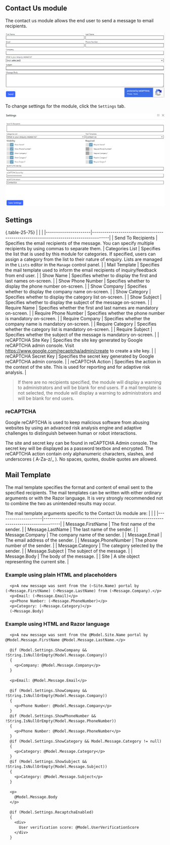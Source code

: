 ## Contact Us module
The contact us module allows the end user to send a message to email recipients. 

![Contact Us Module Screenshot](ContactUs.png)

To change settings for the module, click the `Settings` tab.

![Settings](ContactUs-settings.png)

## Settings

{.table-25-75}
|                      |                                                                                      |
|----------------------|--------------------------------------------------------------------------------------|
| Send To Recipients   | Specifies the email recipients of the message.  You can specify multiple recipients by using commas to separate them.
| Categories List      | Specifies the list that is used by this module for categories.  If specified, users can assign a category from the list to their nature of enquiry. Lists are managed in the `Lists` editor in the `Manage` control panel. |
| Mail Template        | Specifies the mail template used to inform the email recipients of inquiry/feedback from end user.  |
| Show Name            | Specifies whether to display the first and last names on-screen.  |
| Show Phone Number    | Specifies whether to display the phone number on-screen.  |
| Show Company         | Specifies whether to display the company name on-screen.  |
| Show Category        | Specifies whether to display the category list on-screen.  |
| Show Subject         | Specifies whether to display the subject of the message on-screen.  |
| Require Name         | Specifies whether the first and last names are mandatory on-screen.  |
| Require Phone Number | Specifies whether the phone number is mandatory on-screen.  |
| Require Company      | Specifies whether the company name is mandatory on-screen.  |
| Require Category     | Specifies whether the category list is mandatory on-screen.  |
| Require Subject      | Specifies whether the subject of the message is mandatory on-screen.  |
| reCAPTCHA Site Key   | Specifies the site key generated by Google reCAPTCHA admin console. Visit https://www.google.com/recaptcha/admin/create to create a site key. |
| reCAPTCHA Secret Key | Specifies the secret key generated by Google reCAPTCHA admin console.  |
| reCAPTCHA Action     | Specifies the action in the context of the site. This is used for reporting and for adaptive risk analysis.  |

> If there are no recipients specified, the module will display a warning to administrators and will be blank for end users.
> If a mail template is not selected, the module will display a warning to administrators and will be blank for end users.

### reCAPTCHA
Google reCAPTCHA is used to keep malicious software from abusing websites by using an advanced risk analysis engine and adaptive challenges to distinguish 
between human or robot interactions.

The site and secret key can be found in reCAPTCHA Admin console. The secret key will be displayed as a password textbox and encrypted. The reCAPTCHA action contain only
alphanumeric characters, slashes, and underscores ( A-Za-z/_ ). No spaces, quotes, double quotes are allowed.


## Mail Template
The mail template specifies the format and content of email sent to the specified recipients. The mail templates can be written with either ordinary arguments or 
with the Razor language. It is very strongly recommended not to combine the two as unintended results may occur.

The mail template arguments specific to the Contact Us module are:
|                     |                                                                                      |
|---------------------|--------------------------------------------------------------------------------------|
| Message.FirstName   | The first name of the sender. |
| Message.LastName    | The last name of the sender. |
| Message.Company     | The company name of the sender. |
| Message.Email       | The email address of the sender. |
| Message.PhoneNumber | The phone number of the sender.  |
| Message.Category    | The category selected by the sender. |
| Message.Subject     | The subject of the message.  |
| Message.Body        | The body of the message. |
| Site                | A site object representing the current site. |


### Example using plain HTML and placeholders
```
  <p>A new message was sent from the (~Site.Name) portal by (~Message.FirstName) (~Message.LastName) from (~Message.Company).</p>
  <p>Email: (~Message.Email)</p>
  <p>Phone Number: (~Message.PhoneNumber)</p>
  <p>Category: (~Message.Category)</p>
  (~Message.Body)
```

### Example using HTML and Razor language
```
  <p>A new message was sent from the @Model.Site.Name portal by @Model.Message.FirstName @Model.Message.LastName.</p>

  @if (Model.Settings.ShowCompany && !String.IsNullOrEmpty(Model.Message.Company))
  {
    <p>Company: @Model.Message.Company</p>
  }

  <p>Email: @Model.Message.Email</p>

  @if (Model.Settings.ShowCompany && !String.IsNullOrEmpty(Model.Message.Company))
  {
    <p>Phone Number: @Model.Message.Company</p>
  }
  @if (Model.Settings.ShowPhoneNumber && !String.IsNullOrEmpty(Model.Message.PhoneNumber))
  {
    <p>Phone Number: @Model.Message.PhoneNumber</p>
  }
  @if (Model.Settings.ShowCategory && Model.Message.Category != null)
  {
    <p>Category: @Model.Message.Category</p>
  }
  @if (Model.Settings.ShowSubject && !String.IsNullOrEmpty(Model.Message.Subject))
  {
    <p>Category: @Model.Message.Subject</p>
  }

  <p>
    @Model.Message.Body
  </p>

  @if (Model.Settings.RecaptchaEnabled)
  {
    <div>
      User verification score: @Model.UserVerificationScore
    </div>
  }
```